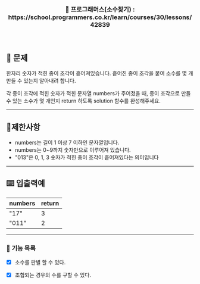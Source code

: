 <h3 align="center"> 
    📢 프로그래머스(소수찾기) : https://school.programmers.co.kr/learn/courses/30/lessons/42839
</h3>

<br>

## 🚀 문제
한자리 숫자가 적힌 종이 조각이 흩어져있습니다. 흩어진 종이 조각을 붙여 소수를 몇 개 만들 수 있는지 알아내려 합니다.

각 종이 조각에 적힌 숫자가 적힌 문자열 numbers가 주어졌을 때, 종이 조각으로 만들 수 있는 소수가 몇 개인지 return 하도록 solution 함수를 완성해주세요.

---
## 🚦제한사항
- numbers는 길이 1 이상 7 이하인 문자열입니다.
- numbers는 0~9까지 숫자만으로 이루어져 있습니다.
- "013"은 0, 1, 3 숫자가 적힌 종이 조각이 흩어져있다는 의미입니다

---

## ⌨️ 입출력예
| numbers | return |
| ------- | ------ |
| "17"    | 3      |
| "011"   | 2      |

---

### 📜 기능 목록
- [x] 소수를 판별 할 수 있다.
- [x] 조합되는 경우의 수를 구할 수 있다.

